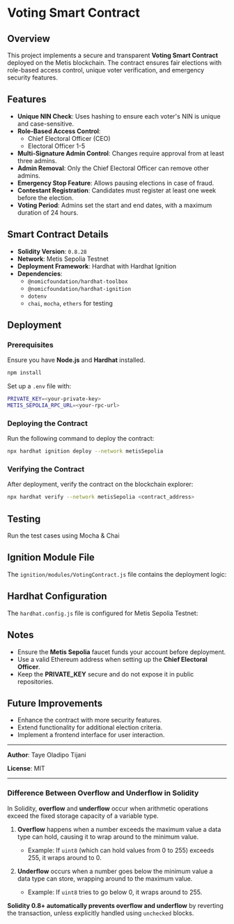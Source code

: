# Voting Smart Contract

## Overview
This project implements a secure and transparent **Voting Smart Contract** deployed on the Metis blockchain. The contract ensures fair elections with role-based access control, unique voter verification, and emergency security features.

## Features
- **Unique NIN Check**: Uses hashing to ensure each voter's NIN is unique and case-sensitive.
- **Role-Based Access Control**:
  - Chief Electoral Officer (CEO)
  - Electoral Officer 1-5
- **Multi-Signature Admin Control**: Changes require approval from at least three admins.
- **Admin Removal**: Only the Chief Electoral Officer can remove other admins.
- **Emergency Stop Feature**: Allows pausing elections in case of fraud.
- **Contestant Registration**: Candidates must register at least one week before the election.
- **Voting Period**: Admins set the start and end dates, with a maximum duration of 24 hours.

## Smart Contract Details
- **Solidity Version**: `0.8.28`
- **Network**: Metis Sepolia Testnet 
- **Deployment Framework**: Hardhat with Hardhat Ignition
- **Dependencies**:
  - `@nomicfoundation/hardhat-toolbox`
  - `@nomicfoundation/hardhat-ignition`
  - `dotenv`
  - `chai`, `mocha`, `ethers` for testing

## Deployment
### Prerequisites
Ensure you have **Node.js** and **Hardhat** installed.

```sh
npm install
```

Set up a `.env` file with:
```sh
PRIVATE_KEY=<your-private-key>
METIS_SEPOLIA_RPC_URL=<your-rpc-url>
```

### Deploying the Contract
Run the following command to deploy the contract:
```sh
npx hardhat ignition deploy --network metisSepolia
```

### Verifying the Contract
After deployment, verify the contract on the blockchain explorer:
```sh
npx hardhat verify --network metisSepolia <contract_address>
```

## Testing
Run the test cases using Mocha & Chai


## Ignition Module File
The `ignition/modules/VotingContract.js` file contains the deployment logic:

## Hardhat Configuration
The `hardhat.config.js` file is configured for Metis Sepolia Testnet:


## Notes
- Ensure the **Metis Sepolia** faucet funds your account before deployment.
- Use a valid Ethereum address when setting up the **Chief Electoral Officer**.
- Keep the **PRIVATE_KEY** secure and do not expose it in public repositories.

## Future Improvements
- Enhance the contract with more security features.
- Extend functionality for additional election criteria.
- Implement a frontend interface for user interaction.

---
**Author**: Taye Oladipo Tijani

**License**: MIT

---
### Difference Between Overflow and Underflow in Solidity

In Solidity, **overflow** and **underflow** occur when arithmetic operations exceed the fixed storage capacity of a variable type.

1. **Overflow** happens when a number exceeds the maximum value a data type can hold, causing it to wrap around to the minimum value.  
   - Example: If `uint8` (which can hold values from 0 to 255) exceeds 255, it wraps around to 0.

2. **Underflow** occurs when a number goes below the minimum value a data type can store, wrapping around to the maximum value.  
   - Example: If `uint8` tries to go below 0, it wraps around to 255.

**Solidity 0.8+ automatically prevents overflow and underflow** by reverting the transaction, unless explicitly handled using `unchecked` blocks.

